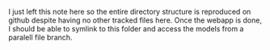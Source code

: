 I just left this note here so the entire directory structure is reproduced on github despite having no other tracked files here.
Once the webapp is done, I should be able to symlink to this folder and access the models from a paralell file branch.
